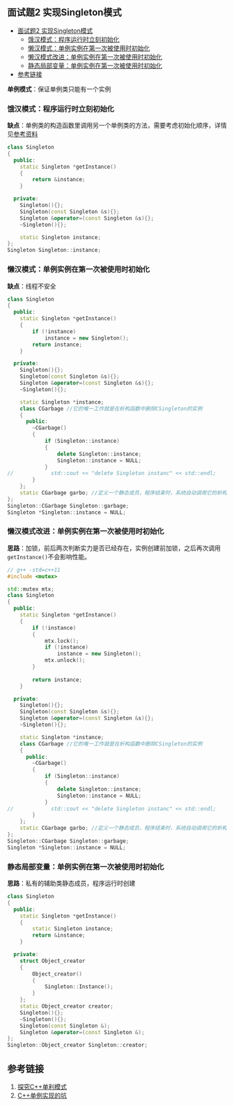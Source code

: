 ## 面试题2 实现Singleton模式
<!-- TOC -->

- [面试题2 实现Singleton模式](#面试题2-实现singleton模式)
    - [饿汉模式：程序运行时立刻初始化](#饿汉模式程序运行时立刻初始化)
    - [懒汉模式：单例实例在第一次被使用时初始化](#懒汉模式单例实例在第一次被使用时初始化)
    - [懒汉模式改进：单例实例在第一次被使用时初始化](#懒汉模式改进单例实例在第一次被使用时初始化)
    - [静态局部变量：单例实例在第一次被使用时初始化](#静态局部变量单例实例在第一次被使用时初始化)
- [参考链接](#参考链接)

<!-- /TOC -->
**单例模式**：保证单例类只能有一个实例

### 饿汉模式：程序运行时立刻初始化

**缺点**：单例类的构造函数里调用另一个单例类的方法，需要考虑初始化顺序，详情见[参考资料](#参考链接)
```cpp
class Singleton
{
  public:
    static Singleton *getInstance()
    {
        return &instance;
    }

  private:
    Singleton(){};
    Singleton(const Singleton &s){};
    Singleton &operator=(const Singleton &s){};
    ~Singleton(){};

    static Singleton instance;
};
Singleton Singleton::instance;
```

### 懒汉模式：单例实例在第一次被使用时初始化

**缺点**：线程不安全
```cpp
class Singleton
{
  public:
    static Singleton *getInstance()
    {
        if (!instance)
            instance = new Singleton();
        return instance;
    }

  private:
    Singleton(){};
    Singleton(const Singleton &s){};
    Singleton &operator=(const Singleton &s){};
    ~Singleton(){};

    static Singleton *instance;
    class CGarbage //它的唯一工作就是在析构函数中删除CSingleton的实例
    {
      public:
        ~CGarbage()
        {
            if (Singleton::instance)
            {
                delete Singleton::instance;
                Singleton::instance = NULL;
            }
//            std::cout << "delete Singleton instanc" << std::endl;
        }
    };
    static CGarbage garbo; //定义一个静态成员，程序结束时，系统自动调用它的析构函数
};
Singleton::CGarbage Singleton::garbage;
Singleton *Singleton::instance = NULL;

```

### 懒汉模式改进：单例实例在第一次被使用时初始化

**思路**：加锁，前后两次判断实力是否已经存在，实例创建前加锁，之后再次调用`getInstance()`不会影响性能。
```cpp
// g++ -std=c++11
#include <mutex>

std::mutex mtx;
class Singleton
{
  public:
    static Singleton *getInstance()
    {
        if (!instance)
        {
            mtx.lock();
            if (!instance)
                instance = new Singleton();
            mtx.unlock();
        }
            
        return instance;
    }

  private:
    Singleton(){};
    Singleton(const Singleton &s){};
    Singleton &operator=(const Singleton &s){};
    ~Singleton(){};

    static Singleton *instance;
    class CGarbage //它的唯一工作就是在析构函数中删除CSingleton的实例
    {
      public:
        ~CGarbage()
        {
            if (Singleton::instance)
            {
                delete Singleton::instance;
                Singleton::instance = NULL;
            }
//            std::cout << "delete Singleton instanc" << std::endl;
        }
    };
    static CGarbage garbo; //定义一个静态成员，程序结束时，系统自动调用它的析构函数
};
Singleton::CGarbage Singleton::garbage;
Singleton *Singleton::instance = NULL;

```

### 静态局部变量：单例实例在第一次被使用时初始化

**思路**：私有的辅助类静态成员，程序运行时创建
```cpp
class Singleton
{
  public:
    static Singleton *getInstance()
    {
        static Singleton instance;
        return &instance;
    }

  private:
    struct Object_creator
    {
        Object_creator()
        {
            Singleton::Instance();
        }
    };
    static Object_creator creator;
    Singleton(){};
    ~Singleton(){};
    Singleton(const Singleton &);
    Singleton &operator=(const Singleton &);
};
Singleton::Object_creator Singleton::creator;

```

## 参考链接
1. [探究C++单利模式](http://blog.csdn.net/crayondeng/article/details/24853471)
1. [C++单例实现的坑](http://blog.cnbang.net/tech/2229/)


